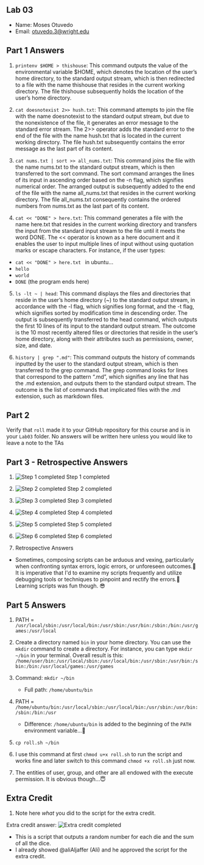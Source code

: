## Lab 03

- Name: Moses Otuvedo
- Email: otuvedo.3@wright.edu

## Part 1 Answers

1. `printenv $HOME > thishouse`: This command outputs the value of the environmental variable $HOME, which denotes the location of the user’s home directory, to the standard output stream, which is then redirected to a file with the name thishouse that resides in the current working directory. The file thishouse subsequently holds the location of the user’s home directory.

2. `cat doesnotexist 2>> hush.txt`: This command attempts to join the file with the name doesnotexist to the standard output stream, but due to the nonexistence of the file, it generates an error message to the standard error stream. The 2>> operator adds the standard error to the end of the file with the name hush.txt that is located in the current working directory. The file hush.txt subsequently contains the error message as the last part of its content.

3. `cat nums.txt | sort >> all_nums.txt`: This command joins the file with the name nums.txt to the standard output stream, which is then transferred to the sort command. The sort command arranges the lines of its input in ascending order based on the -n flag, which signifies numerical order. The arranged output is subsequently added to the end of the file with the name all_nums.txt that resides in the current working directory. The file all_nums.txt consequently contains the ordered numbers from nums.txt as the last part of its content.

4. `cat << "DONE" > here.txt`: This command generates a file with the name here.txt that resides in the current working directory and transfers the input from the standard input stream to the file until it meets the word DONE. The << operator is known as a here document and it enables the user to input multiple lines of input without using quotation marks or escape characters. For instance, if the user types:

 - `cat << "DONE" > here.txt ` in ubuntu...
 - `hello`
 - `world`
 - `DONE` (the program ends here)


5. `ls -lt ~ | head`: This command displays the files and directories that reside in the user’s home directory (~) to the standard output stream, in accordance with the -l flag, which signifies long format, and the -t flag, which signifies sorted by modification time in descending order. The output is subsequently transferred to the head command, which outputs the first 10 lines of its input to the standard output stream. The outcome is the 10 most recently altered files or directories that reside in the user’s home directory, along with their attributes such as permissions, owner, size, and date.

6. `history | grep ".md"`: This command outputs the history of commands inputted by the user to the standard output stream, which is then transferred to the grep command. The grep command looks for lines that correspond to the pattern “.md”, which signifies any line that has the .md extension, and outputs them to the standard output stream. The outcome is the list of commands that implicated files with the .md extension, such as markdown files.

## Part 2

Verify that `roll` made it to your GitHub repository for this course and is in your `Lab03` folder.  No answers will be written here unless you would like to leave a note to the TAs

## Part 3 - Retrospective Answers

1. ![Step 1 completed](image.png)
Step 1 completed

2. ![Step 2 completed](image-1.png)
Step 2 completed

3. ![Step 3 completed](image-2.png)
Step 3 completed

4. ![Step 4 completed](image-3.png)
Step 4 completed

5. ![Step 5 completed](image-5.png)
Step 5 completed

6. ![Step 6 completed](image-6.png)
Step 6 completed

7. Retrospective Answers
- Sometimes, composing scripts can be arduous and vexing, particularly when confronting syntax errors, logic errors, or unforeseen outcomes.🥲 It is imperative that I'd to examine my scripts frequently and utilize debugging tools or techniques to pinpoint and rectify the errors.😤 Learning scripts was fun though. 😎

## Part 5 Answers

1. PATH = `/usr/local/sbin:/usr/local/bin:/usr/sbin:/usr/bin:/sbin:/bin:/usr/games:/usr/local`
2. Create a directory named `bin` in your home directory. You can use the `mkdir` command to create a directory. For instance, you can type `mkdir ~/bin` in your terminal. Overall result is this: `/home/user/bin:/usr/local/sbin:/usr/local/bin:/usr/sbin:/usr/bin:/sbin:/bin:/usr/local/games:/usr/games`

3. Command: `mkdir ~/bin`
   - Full path: `/home/ubuntu/bin`

4. PATH = `/home/ubuntu/bin:/usr/local/sbin:/usr/local/bin:/usr/sbin:/usr/bin:/sbin:/bin:/usr`
   - Difference: `/home/ubuntu/bin` is added to the beginning of the `PATH` environment variable...🤔

5. `cp roll.sh ~/bin`

6. I use this command at first `chmod u+x roll.sh` to run the script and works fine and later switch to this command `chmod +x roll.sh` just now.

7. The entities of user, group, and other are all endowed with the execute permission. It is obvious though...😇

## Extra Credit

1. Note here *what* you did to the script for the extra credit.

Extra credit answer: ![Extra credit completed](image-7.png)
- This is a script that outputs a random number for each die and the sum of all the dice.
- I already showed @aliAljaffer (Ali) and he approved the script for the extra credit.